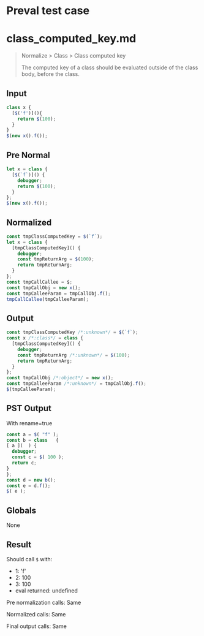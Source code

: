 # Preval test case

# class_computed_key.md

> Normalize > Class > Class computed key
>
> The computed key of a class should be evaluated outside of the class body, before the class.

## Input

`````js filename=intro
class x {
  [$('f')](){
    return $(100);
  }
}
$(new x().f());
`````

## Pre Normal


`````js filename=intro
let x = class {
  [$(`f`)]() {
    debugger;
    return $(100);
  }
};
$(new x().f());
`````

## Normalized


`````js filename=intro
const tmpClassComputedKey = $(`f`);
let x = class {
  [tmpClassComputedKey]() {
    debugger;
    const tmpReturnArg = $(100);
    return tmpReturnArg;
  }
};
const tmpCallCallee = $;
const tmpCallObj = new x();
const tmpCalleeParam = tmpCallObj.f();
tmpCallCallee(tmpCalleeParam);
`````

## Output


`````js filename=intro
const tmpClassComputedKey /*:unknown*/ = $(`f`);
const x /*:class*/ = class {
  [tmpClassComputedKey]() {
    debugger;
    const tmpReturnArg /*:unknown*/ = $(100);
    return tmpReturnArg;
  }
};
const tmpCallObj /*:object*/ = new x();
const tmpCalleeParam /*:unknown*/ = tmpCallObj.f();
$(tmpCalleeParam);
`````

## PST Output

With rename=true

`````js filename=intro
const a = $( "f" );
const b = class   {
[ a ](  ) {
  debugger;
  const c = $( 100 );
  return c;
}
};
const d = new b();
const e = d.f();
$( e );
`````

## Globals

None

## Result

Should call `$` with:
 - 1: 'f'
 - 2: 100
 - 3: 100
 - eval returned: undefined

Pre normalization calls: Same

Normalized calls: Same

Final output calls: Same
